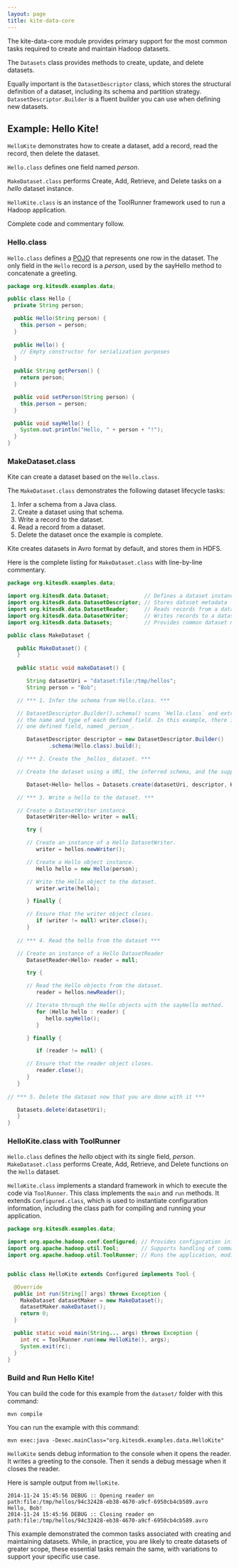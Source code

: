 ```yaml
---
layout: page
title: kite-data-core
---
```


The kite-data-core module provides primary support for the most common tasks required to create and maintain Hadoop datasets.

The `Datasets` class provides methods to create, update, and delete datasets.

Equally important is the `DatasetDescriptor` class, which stores the structural definition of a dataset, including its schema and partition strategy. `DatasetDescriptor.Builder` is a fluent builder you can use when defining new datasets.

<a name="Example"/>

## Example: Hello Kite!

`HelloKite` demonstrates how to create a dataset, add a record, read the record, then delete the dataset. 

`Hello.class` defines one field named _person_. 

`MakeDataset.class` performs Create, Add, Retrieve, and Delete tasks on a _hello_ dataset instance.

`HelloKite.class` is an instance of the ToolRunner framework used to run a Hadoop application.

Complete code and commentary follow.

### Hello.class

`Hello.class` defines a [POJO](http://en.wikipedia.org/wiki/Plain_Old_Java_Object) that represents one row in the dataset. The only field in the  `Hello` record is a _person_, used by the sayHello method to concatenate a greeting.

```Java
package org.kitesdk.examples.data;

public class Hello {
  private String person;

  public Hello(String person) {
    this.person = person;
  }
	
  public Hello() {
    // Empty constructor for serialization purposes
  }

  public String getPerson() {
    return person;
  }

  public void setPerson(String person) {
    this.person = person;
  }

  public void sayHello() {
    System.out.println("Hello, " + person + "!");
  }
}
```

### MakeDataset.class

Kite can create a dataset based on the `Hello.class`. 

The `MakeDataset.class` demonstrates the following dataset lifecycle tasks:

1. Infer a schema from a Java class.
1. Create a dataset using that schema.
1. Write a record to the dataset.
1. Read a record from a dataset.
1. Delete the dataset once the example is complete.

Kite creates datasets in Avro format by default, and stores them in HDFS.

Here is the complete listing for `MakeDataset.class` with line-by-line commentary.

```Java
package org.kitesdk.examples.data;

import org.kitesdk.data.Dataset;           // Defines a dataset instance
import org.kitesdk.data.DatasetDescriptor; // Stores dataset metadata
import org.kitesdk.data.DatasetReader;     // Reads records from a dataset
import org.kitesdk.data.DatasetWriter;     // Writes records to a dataset
import org.kitesdk.data.Datasets;          // Provides common dataset management methods

public class MakeDataset {

   public MakeDataset() {
   }
	
   public static void makeDataset() { 

      String datasetUri = "dataset:file:/tmp/hellos";
      String person = "Bob";

   // *** 1. Infer the schema from Hello.class. ***

   // DatasetDescriptor.Builder().schema() scans `Hello.class` and extracts
   // the name and type of each defined field. In this example, there is only
   // one defined field, named _person_.

      DatasetDescriptor descriptor = new DatasetDescriptor.Builder()
             .schema(Hello.class).build();

   // *** 2. Create the _hellos_ dataset. ***

   // Create the dataset using a URI, the inferred schema, and the supporting class.

      Dataset<Hello> hellos = Datasets.create(datasetUri, descriptor, Hello.class);

   // *** 3. Write a hello to the dataset. ***

   // Create a DatasetWriter instance.
      DatasetWriter<Hello> writer = null;

      try {

      // Create an instance of a Hello DatasetWriter.
         writer = hellos.newWriter();     

      // Create a Hello object instance.
         Hello hello = new Hello(person);

      // Write the Hello object to the dataset.
         writer.write(hello);

      } finally {

      // Ensure that the writer object closes.
         if (writer != null) writer.close();
      }
    
   // *** 4. Read the hello from the dataset ***

   // Create an instance of a Hello DatasetReader
      DatasetReader<Hello> reader = null;

      try {

      // Read the Hello objects from the dataset.
         reader = hellos.newReader();

      // Iterate through the Hello objects with the sayHello method.
         for (Hello hello : reader) {
            hello.sayHello();
         }

      } finally {

         if (reader != null) {

      // Ensure that the reader object closes.
         reader.close();
      }
   }
    
// *** 5. Delete the dataset now that you are done with it ***

   Datasets.delete(datasetUri);
   }
}
```

### HelloKite.class with ToolRunner

`Hello.class` defines the _hello_ object with its single field, _person_. `MakeDataset.class` performs Create, Add, Retrieve, and Delete functions on the `Hello` dataset. 

`HelloKite.class` implements a standard framework in which to execute the code via `ToolRunner`. This class implements the `main` and `run` methods. It extends `Configured.class`, which is used to instantiate configuration information, including the class path for compiling and running your application.

```Java
package org.kitesdk.examples.data;

import org.apache.hadoop.conf.Configured; // Provides configuration information.
import org.apache.hadoop.util.Tool;       // Supports handling of command-line options.
import org.apache.hadoop.util.ToolRunner; // Runs the application, modifies configuration.


public class HelloKite extends Configured implements Tool {

  @Override
  public int run(String[] args) throws Exception {
	MakeDataset datasetMaker = new MakeDataset();
	datasetMaker.makeDataset();
    return 0;
  }

  public static void main(String... args) throws Exception {
    int rc = ToolRunner.run(new HelloKite(), args);
    System.exit(rc);
  }
}
```

### Build and Run Hello Kite!

You can build the code for this example from the `dataset/` folder with this command:

```
mvn compile
```

You can run the example with this command:

```
mvn exec:java -Dexec.mainClass="org.kitesdk.examples.data.HelloKite"
```

`HelloKite` sends debug information to the console when it opens the reader. It writes a greeting to the console. Then it sends a debug message when it closes the reader.

Here is sample output from `HelloKite`.

```
2014-11-24 15:45:56 DEBUG :: Opening reader on path:file:/tmp/hellos/94c32428-eb38-4670-a9cf-6950cb4cb589.avro
Hello, Bob!
2014-11-24 15:45:56 DEBUG :: Closing reader on path:file:/tmp/hellos/94c32428-eb38-4670-a9cf-6950cb4cb589.avro
```

This example demonstrated the common tasks associated with creating and maintaining datasets. While, in practice, you are likely to create datasets of greater scope, these essential tasks remain the same, with variations to support your specific use case.
